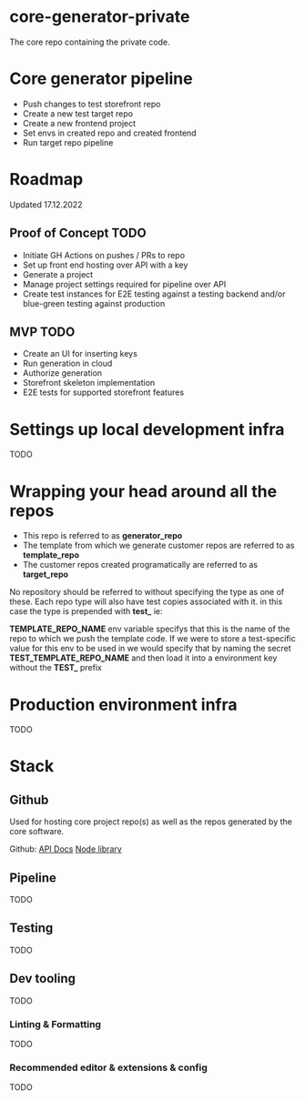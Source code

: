 # core-generator-private

The core repo containing the private code.

# Core generator pipeline

-   Push changes to test storefront repo
-   Create a new test target repo
-   Create a new frontend project
-   Set envs in created repo and created frontend
-   Run target repo pipeline

# Roadmap

Updated 17.12.2022

## Proof of Concept TODO

-   Initiate GH Actions on pushes / PRs to repo
-   Set up front end hosting over API with a key
-   Generate a project
-   Manage project settings required for pipeline over API
-   Create test instances for E2E testing against a testing backend and/or blue-green testing against production

## MVP TODO

-   Create an UI for inserting keys
-   Run generation in cloud
-   Authorize generation
-   Storefront skeleton implementation
-   E2E tests for supported storefront features

# Settings up local development infra

TODO

# Wrapping your head around all the repos

-   This repo is referred to as **generator_repo**
-   The template from which we generate customer repos are referred to as **template_repo**
-   The customer repos created programatically are referred to as **target_repo**

No repository should be referred to without specifying the type as one of these.
Each repo type will also have test copies associated with it. in this case the type is
prepended with **test\_** ie:

**TEMPLATE_REPO_NAME** env variable specifys that this is the name of the repo to which
we push the template code. If we were to store a test-specific value for this env to be used in we would specify that by naming the secret **TEST_TEMPLATE_REPO_NAME** and then load it into a environment key without the **TEST\_** prefix

# Production environment infra

TODO

# Stack

## Github

Used for hosting core project repo(s) as well as the repos generated by the core software.

Github:
[API Docs](https://docs.github.com/rest)
[Node library](https://octokit.github.io/rest.js/v19)

## Pipeline

TODO

## Testing

TODO

## Dev tooling

TODO

### Linting & Formatting

TODO

### Recommended editor & extensions & config

TODO

